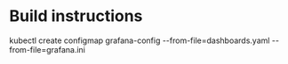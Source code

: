 # Build instructions

kubectl create configmap grafana-config --from-file=dashboards.yaml --from-file=grafana.ini